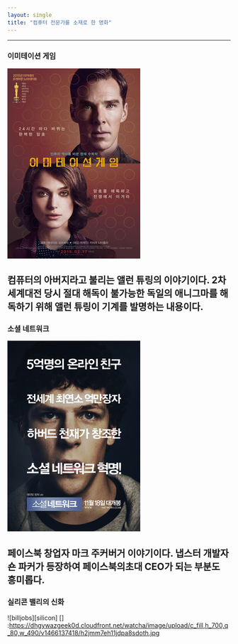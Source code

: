 ```yaml
---
layout: single
title: "컴퓨터 전문가를 소재로 한 영화"
---
```


---
### 이미테이션 게임
![allen](/assets/images/allen.png)

컴퓨터의 아버지라고 불리는 앨런 튜링의 이야기이다. 2차 세계대전 당시 절대 해독이 불가능한 독일의 애니그마를 해독하기 위해 앨런 튜링이 기계를 발명하는 내용이다.
---
### 소셜 네트워크
[![mark](/assets/images/mark.png "더 자세한 내용을 원하시면 방문해 보세요")](https://topclass.chosun.com/board/view.asp?catecode=J&tnu=201901100028)

페이스북 창업자 마크 주커버거 이야기이다. 냅스터 개발자 숀 파커가 등장하여 페이스북의초대 CEO가 되는 부분도 흥미롭다.
---
### 실리콘 밸리의 신화
![billjobs][silicon]
[] :https://dhgywazgeek0d.cloudfront.net/watcha/image/upload/c_fill,h_700,q_80,w_490/v1466137418/h2jmm7eh11jdpa8sdoth.jpg
